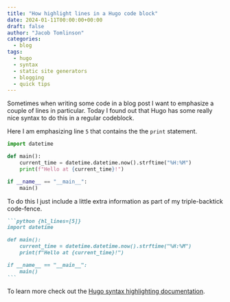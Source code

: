 ```yaml
---
title: "How highlight lines in a Hugo code block"
date: 2024-01-11T00:00:00+00:00
draft: false
author: "Jacob Tomlinson"
categories:
  - blog
tags:
  - hugo
  - syntax
  - static site generators
  - blogging
  - quick tips
---
```


Sometimes when writing some code in a blog post I want to emphasize a couple of lines in particular. Today I found out that Hugo has some really nice syntax to do this in a regular codeblock.

Here I am emphasizing line `5` that contains the the `print` statement.

```python {hl_lines=[5]}
import datetime

def main():
    current_time = datetime.datetime.now().strftime("%H:%M")
    print(f"Hello at {current_time}!")

if __name__ == "__main__":
    main()
```

To do this I just include a little extra information as part of my triple-backtick code-fence.

````markdown
```python {hl_lines=[5]}
import datetime

def main():
    current_time = datetime.datetime.now().strftime("%H:%M")
    print(f"Hello at {current_time}!")

if __name__ == "__main__":
    main()
```
````

To learn more check out the [Hugo syntax highlighting documentation](https://gohugo.io/content-management/syntax-highlighting/#highlighting-in-code-fences).

